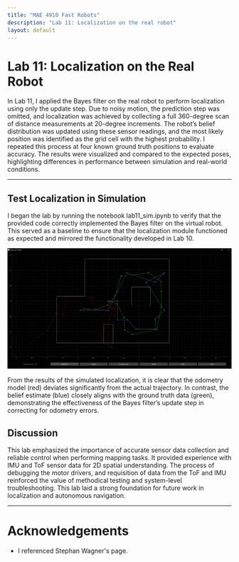 ```yaml
---
title: "MAE 4910 Fast Robots"
description: "Lab 11: Localization on the real robot"
layout: default
---
```


# Lab 11: Localization on the Real Robot

In Lab 11, I applied the Bayes filter on the real robot to perform localization using only the update step. Due to noisy motion, the prediction step was omitted, and localization was achieved by collecting a full 360-degree scan of distance measurements at 20-degree increments. The robot’s belief distribution was updated using these sensor readings, and the most likely position was identified as the grid cell with the highest probability. I repeated this process at four known ground truth positions to evaluate accuracy. The results were visualized and compared to the expected poses, highlighting differences in performance between simulation and real-world conditions.

* * *
 
## Test Localization in Simulation

I began the lab by running the notebook lab11_sim.ipynb to verify that the provided code correctly implemented the Bayes filter on the virtual robot. This served as a baseline to ensure that the localization module functioned as expected and mirrored the functionality developed in Lab 10.

![image](../images/lab11/sim.PNG)

From the results of the simulated localization, it is clear that the odometry model (red) deviates significantly from the actual trajectory. In contrast, the belief estimate (blue) closely aligns with the ground truth data (green), demonstrating the effectiveness of the Bayes filter’s update step in correcting for odometry errors.



## Discussion

This lab emphasized the importance of accurate sensor data collection and reliable control when performing mapping tasks. It provided experience with IMU and ToF sensor data for 2D spatial understanding. The process of debugging the motor drivers, and requisition of data from the ToF and IMU reinforced the value of methodical testing and system-level troubleshooting. This lab laid a strong foundation for future work in localization and autonomous navigation.

* * *

# Acknowledgements
*   I referenced Stephan Wagner's page.


